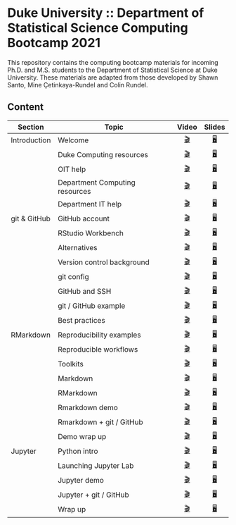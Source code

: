 # Duke University :: Department of Statistical Science Computing Bootcamp 2021

This repository contains the computing bootcamp materials for incoming
Ph.D. and M.S. students to the Department of Statistical Science at
Duke University. These materials are adapted from those developed by Shawn Santo,
Mine Çetinkaya-Rundel and Colin Rundel.

## Content

| Section      | Topic                           | Video | Slides |
|--------------|---------------------------------|:-----------------------------------------------------------------:|:-----------------------------------------------------------------------------------------------------------------------:|
| Introduction | Welcome                         | [:clapper:](https://www.youtube.com/watch?v=dCTmeGGlsR4&t=0s)    | [:desktop_computer:](https://dukestatsci.github.io/computing_bootcamp_2021/slides/00_introduction_and_resources.html#1)  |
| &nbsp;       | Duke Computing resources        | [:clapper:](https://www.youtube.com/watch?v=dCTmeGGlsR4&t=155s)  | [:desktop_computer:](https://dukestatsci.github.io/computing_bootcamp_2021/slides/00_introduction_and_resources.html#3)  |
| &nbsp;       | OIT help                        | [:clapper:](https://www.youtube.com/watch?v=dCTmeGGlsR4&t=1122s) | [:desktop_computer:](https://dukestatsci.github.io/computing_bootcamp_2021/slides/00_introduction_and_resources.html#12) |
| &nbsp;       | Department Computing resources  | [:clapper:](https://www.youtube.com/watch?v=dCTmeGGlsR4&t=1220s) | [:desktop_computer:](https://dukestatsci.github.io/computing_bootcamp_2021/slides/00_introduction_and_resources.html#13) |
|              | Department IT help              | [:clapper:](https://www.youtube.com/watch?v=dCTmeGGlsR4&t=1423s) | [:desktop_computer:](https://dukestatsci.github.io/computing_bootcamp_2021/slides/00_introduction_and_resources.html#16) |
| git & GitHub | GitHub account                  | [:clapper:](https://www.youtube.com/watch?v=xtyyDFztJgs&t=0s)    | [:desktop_computer:](https://dukestatsci.github.io/computing_bootcamp_2021/slides/01_r_version_control.html#2)  |
| &nbsp;       | RStudio Workbench               | [:clapper:](https://www.youtube.com/watch?v=xtyyDFztJgs&t=265s)  | [:desktop_computer:](https://dukestatsci.github.io/computing_bootcamp_2021/slides/01_r_version_control.html#5)  |
| &nbsp;       | Alternatives                    | [:clapper:](https://www.youtube.com/watch?v=xtyyDFztJgs&t=435s)  | [:desktop_computer:](https://dukestatsci.github.io/computing_bootcamp_2021/slides/01_r_version_control.html#6)  |
| &nbsp;       | Version control background      | [:clapper:](https://www.youtube.com/watch?v=xtyyDFztJgs&t=558s)  | [:desktop_computer:](https://dukestatsci.github.io/computing_bootcamp_2021/slides/01_r_version_control.html#8)  |
| &nbsp;       | git config                      | [:clapper:](https://www.youtube.com/watch?v=xtyyDFztJgs&t=930s)  | [:desktop_computer:](https://dukestatsci.github.io/computing_bootcamp_2021/slides/01_r_version_control.html#14)  |
| &nbsp;       | GitHub and SSH                  | [:clapper:](https://www.youtube.com/watch?v=xtyyDFztJgs&t=1304s) | [:desktop_computer:](https://dukestatsci.github.io/computing_bootcamp_2021/slides/01_r_version_control.html#16)  |
| &nbsp;       | git / GitHub example            | [:clapper:](https://www.youtube.com/watch?v=xtyyDFztJgs&t=1660s) | [:desktop_computer:](https://dukestatsci.github.io/computing_bootcamp_2021/slides/01_r_version_control.html#18)  |
| &nbsp;       | Best practices                  | [:clapper:](https://www.youtube.com/watch?v=xtyyDFztJgs&t=2078s) | [:desktop_computer:](https://dukestatsci.github.io/computing_bootcamp_2021/slides/01_r_version_control.html#19)  |
| RMarkdown    | Reproducibility examples        | [:clapper:](https://www.youtube.com/watch?v=CRv2CKz3SGc&t=0s)    | [:desktop_computer:](https://dukestatsci.github.io/computing_bootcamp_2021/slides/01_r_version_control.html#21)  |                   
| &nbsp;       | Reproducible workflows          | [:clapper:](https://www.youtube.com/watch?v=CRv2CKz3SGc&t=258s)  | [:desktop_computer:](https://dukestatsci.github.io/computing_bootcamp_2021/slides/01_r_version_control.html#26)  |                 
| &nbsp;       | Toolkits                        | [:clapper:](https://www.youtube.com/watch?v=CRv2CKz3SGc&t=892s)  | [:desktop_computer:](https://dukestatsci.github.io/computing_bootcamp_2021/slides/01_r_version_control.html#30)  |   
| &nbsp;       | Markdown                        | [:clapper:](https://www.youtube.com/watch?v=CRv2CKz3SGc&t=1094s) | [:desktop_computer:](https://dukestatsci.github.io/computing_bootcamp_2021/slides/01_r_version_control.html#33)  |   
| &nbsp;       | RMarkdown                       | [:clapper:](https://www.youtube.com/watch?v=CRv2CKz3SGc&t=1271s) | [:desktop_computer:](https://dukestatsci.github.io/computing_bootcamp_2021/slides/01_r_version_control.html#34)  |    
| &nbsp;       | Rmarkdown demo                  | [:clapper:](https://www.youtube.com/watch?v=CRv2CKz3SGc&t=1392s) | [:desktop_computer:](https://dukestatsci.github.io/computing_bootcamp_2021/slides/01_r_version_control.html#37)  |         
| &nbsp;       | Rmarkdown + git / GitHub        | [:clapper:](https://www.youtube.com/watch?v=CRv2CKz3SGc&t=2099s) | [:desktop_computer:](https://dukestatsci.github.io/computing_bootcamp_2021/slides/01_r_version_control.html#37)  |                   
| &nbsp;       | Demo wrap up                    | [:clapper:](https://www.youtube.com/watch?v=CRv2CKz3SGc&t=2303s) | [:desktop_computer:](https://dukestatsci.github.io/computing_bootcamp_2021/slides/01_r_version_control.html#38)  |       
| Jupyter      | Python intro                    | [:clapper:](https://www.youtube.com/watch?v=dZnTDrRqeJY&t=0s)    | [:desktop_computer:](https://dukestatsci.github.io/computing_bootcamp_2021/slides/01_r_version_control.html#45)  |        
| &nbsp;       | Launching Jupyter Lab           | [:clapper:](https://www.youtube.com/watch?v=dZnTDrRqeJY&t=132s)  | [:desktop_computer:](https://dukestatsci.github.io/computing_bootcamp_2021/slides/01_r_version_control.html#47)  |                 
| &nbsp;       | Jupyter demo                    | [:clapper:](https://www.youtube.com/watch?v=dZnTDrRqeJY&t=218s)  | [:desktop_computer:](https://dukestatsci.github.io/computing_bootcamp_2021/slides/01_r_version_control.html#47)  |        
| &nbsp;       | Jupyter + git / GitHub          | [:clapper:](https://www.youtube.com/watch?v=dZnTDrRqeJY&t=752s)  | [:desktop_computer:](https://dukestatsci.github.io/computing_bootcamp_2021/slides/01_r_version_control.html#47)  |                  
| &nbsp;       | Wrap up                         | [:clapper:](https://www.youtube.com/watch?v=dZnTDrRqeJY&t=870s)  | [:desktop_computer:](https://dukestatsci.github.io/computing_bootcamp_2021/slides/01_r_version_control.html#48)  |   